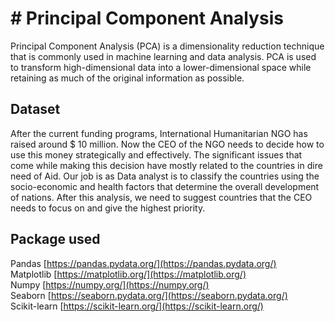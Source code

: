 #  # Principal Component Analysis

Principal Component Analysis (PCA) is a dimensionality reduction technique that is commonly used in machine learning and data analysis. PCA is used to transform high-dimensional data into a lower-dimensional space while retaining as much of the original information as possible.


## Dataset
After the current funding programs, International Humanitarian NGO has raised around $ 10 million. Now the CEO of the NGO needs to decide how to use this money strategically and effectively. The significant issues that come while making this decision have mostly related to the countries in dire need of Aid. Our job is as Data analyst is to classify the countries using the socio-economic and health factors that determine the overall development of nations. After this analysis, we need to suggest countries that the CEO needs to focus on and give the highest priority.



## Package used
Pandas [https://pandas.pydata.org/](https://pandas.pydata.org/)  
Matplotlib [https://matplotlib.org/](https://matplotlib.org/)  
Numpy [https://numpy.org/](https://numpy.org/)  
Seaborn [https://seaborn.pydata.org/](https://seaborn.pydata.org/)  
Scikit-learn [https://scikit-learn.org/](https://scikit-learn.org/)

